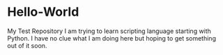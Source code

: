 # Hello-World
My Test Repository
I am trying to learn scripting language starting with Python. I have no clue what I am doing here but hoping to get something out of it soon.
